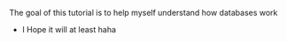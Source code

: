 The goal of this tutorial is to help myself understand how databases work
- I Hope it will at least haha
